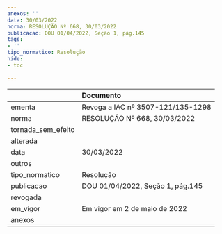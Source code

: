 ```yaml
---
anexos: ''
data: 30/03/2022
norma: RESOLUÇÃO Nº 668, 30/03/2022
publicacao: DOU 01/04/2022, Seção 1, pág.145
tags:
- ''
tipo_normatico: Resolução
hide: 
- toc 
 
---
```


|                    | Documento                         |
|:-------------------|:----------------------------------|
| ementa             | Revoga a IAC nº 3507-121/135-1298 |
| norma              | RESOLUÇÃO Nº 668, 30/03/2022      |
| tornada_sem_efeito |                                   |
| alterada           |                                   |
| data               | 30/03/2022                        |
| outros             |                                   |
| tipo_normatico     | Resolução                         |
| publicacao         | DOU 01/04/2022, Seção 1, pág.145  |
| revogada           |                                   |
| em_vigor           | Em vigor em 2 de maio de 2022     |
| anexos             |                                   |